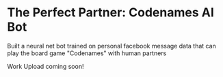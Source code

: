 # The Perfect Partner: Codenames AI Bot
Built a neural net bot trained on personal facebook message data that can play the board game "Codenames" with human partners


Work Upload coming soon!
